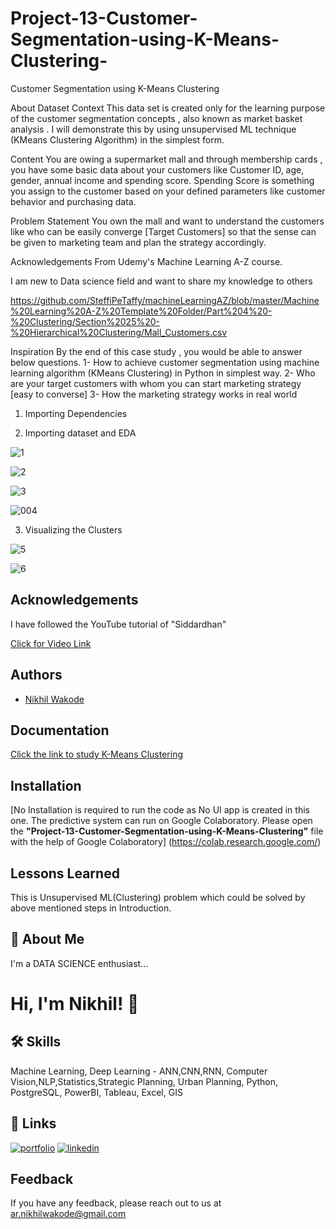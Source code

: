 # Project-13-Customer-Segmentation-using-K-Means-Clustering-
  Customer Segmentation using K-Means Clustering 
  
About Dataset
Context
This data set is created only for the learning purpose of the customer segmentation concepts , also known as market basket analysis . I will demonstrate this by using unsupervised ML technique (KMeans Clustering Algorithm) in the simplest form.

Content
You are owing a supermarket mall and through membership cards , you have some basic data about your customers like Customer ID, age, gender, annual income and spending score.
Spending Score is something you assign to the customer based on your defined parameters like customer behavior and purchasing data.

Problem Statement
You own the mall and want to understand the customers like who can be easily converge [Target Customers] so that the sense can be given to marketing team and plan the strategy accordingly.

Acknowledgements
From Udemy's Machine Learning A-Z course.

I am new to Data science field and want to share my knowledge to others

https://github.com/SteffiPeTaffy/machineLearningAZ/blob/master/Machine%20Learning%20A-Z%20Template%20Folder/Part%204%20-%20Clustering/Section%2025%20-%20Hierarchical%20Clustering/Mall_Customers.csv

Inspiration
By the end of this case study , you would be able to answer below questions.
1- How to achieve customer segmentation using machine learning algorithm (KMeans Clustering) in Python in simplest way.
2- Who are your target customers with whom you can start marketing strategy [easy to converse]
3- How the marketing strategy works in real world

1. Importing Dependencies

3. Importing dataset and EDA

![1](https://user-images.githubusercontent.com/114944969/229413810-10127ba8-3484-4962-a6f5-e5944aa90984.jpg)

![2](https://user-images.githubusercontent.com/114944969/229414019-f6060bf8-aeba-4891-8d54-9140cdf096b9.jpg)

![3](https://user-images.githubusercontent.com/114944969/229414283-81535154-9096-4e18-a7b1-12d7bcb8529d.jpg)

![004](https://user-images.githubusercontent.com/114944969/229414491-00ad1c42-eb34-46dd-9153-cc532432235b.jpg)


3. Visualizing the Clusters

![5](https://user-images.githubusercontent.com/114944969/229414646-b1aba911-131d-453f-9b63-b3945406d6dc.jpg)

![6](https://user-images.githubusercontent.com/114944969/229414992-2d968b05-a222-4d6d-b493-7ff65bd38248.jpg)


## Acknowledgements

I have followed the YouTube tutorial of "Siddardhan"

[Click for Video Link](https://www.youtube.com/watch?v=SrY0sTJchHE&list=PLfFghEzKVmjvuSA67LszN1dZ-Dd_pkus6&index=13)

## Authors

- [Nikhil Wakode](https://github.com/Nikhil2893)

## Documentation

[Click the link to study K-Means Clustering](https://www.geeksforgeeks.org/k-means-clustering-introduction/)


## Installation

[No Installation is required to run the code as No UI app is created in this one. The predictive system can run on Google Colaboratory.
Please open the **"Project-13-Customer-Segmentation-using-K-Means-Clustering"** file with the help of Google Colaboratory]
(https://colab.research.google.com/)
    
## Lessons Learned

This is Unsupervised ML(Clustering) problem which could be solved by above mentioned steps in Introduction.

## 🚀 About Me
I'm a DATA SCIENCE enthusiast...

# Hi, I'm Nikhil! 👋

## 🛠 Skills
Machine Learning, Deep Learning - ANN,CNN,RNN, Computer Vision,NLP,Statistics,Strategic Planning, Urban Planning, Python, PostgreSQL, PowerBI, Tableau, Excel, GIS

## 🔗 Links
[![portfolio](https://img.shields.io/badge/my_portfolio-000?style=for-the-badge&logo=ko-fi&logoColor=white)](https://katherineoelsner.com/)
[![linkedin](https://img.shields.io/badge/linkedin-0A66C2?style=for-the-badge&logo=linkedin&logoColor=white)](https://www.linkedin.com/in/nikhil-wakode
)

## Feedback

If you have any feedback, please reach out to us at 
ar.nikhilwakode@gmail.com
